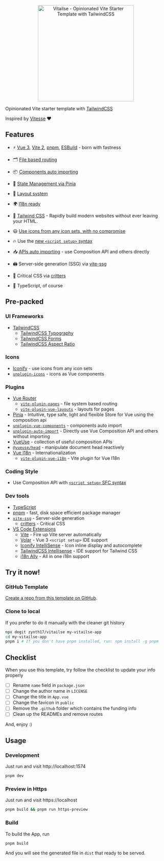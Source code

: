 <p align='center'>
  <img src='https://user-images.githubusercontent.com/45350572/138070856-731c849a-466b-41a2-b39d-c5b5e76e94fa.png' alt='Vitailse - Opinionated Vite Starter Template with TailwindCSS' width='300'/>
</p>

Opinionated Vite starter template with [TailwindCSS](https://tailwindcss.com/)

Inspired by [Vitesse](https://github.com/antfu/vitesse) ❤

## Features

-   ⚡️ [Vue 3](https://github.com/vuejs/vue-next), [Vite 2](https://github.com/vitejs/vite), [pnpm](https://pnpm.js.org/), [ESBuild](https://github.com/evanw/esbuild) - born with fastness

-   🗂 [File based routing](./src/pages)

-   📦 [Components auto importing](./src/components)

-   🍍 [State Management via Pinia](https://pinia.esm.dev/)

-   📑 [Layout system](./src/layouts)

-   🌍 [I18n ready](./locales)

-   🎨 [Tailwind CSS](https://tailwindcss.com/) - Rapidly build modern websites without ever leaving your HTML.

-   😃 [Use icons from any icon sets, with no compromise](https://github.com/antfu/unplugin-icons)

-   🔥 Use the [new `<script setup>` syntax](https://github.com/vuejs/rfcs/pull/227)

-   📥 [APIs auto importing](https://github.com/antfu/unplugin-auto-import) - use Composition API and others directly

-   🖨 Server-side generation (SSG) via [vite-ssg](https://github.com/antfu/vite-ssg)
-   🦔 Critical CSS via [critters](https://github.com/GoogleChromeLabs/critters)

-   🦾 TypeScript, of course

## Pre-packed

### UI Frameworks

-   [TailwindCSS](https://tailwindcss.com/)
    -   [TailwindCSS Typography](https://github.com/tailwindlabs/tailwindcss-typography)
    -   [TailwindCSS Forms](https://github.com/tailwindlabs/tailwindcss-forms)
    -   [TailwindCSS Aspect Ratio](https://github.com/tailwindlabs/tailwindcss-aspect-ratio)

### Icons

-   [Iconify](https://iconify.design) - use icons from any icon sets
-   [`unplugin-icons`](https://github.com/antfu/unplugin-icons) - icons as Vue components

### Plugins

-   [Vue Router](https://github.com/vuejs/vue-router)
    -   [`vite-plugin-pages`](https://github.com/hannoeru/vite-plugin-pages) - file system based routing
    -   [`vite-plugin-vue-layouts`](https://github.com/JohnCampionJr/vite-plugin-vue-layouts) - layouts for pages
-   [Pinia](https://pinia.esm.dev) - Intuitive, type safe, light and flexible Store for Vue using the composition api
-   [`unplugin-vue-components`](https://github.com/antfu/unplugin-vue-components) - components auto import
-   [`unplugin-auto-import`](https://github.com/antfu/unplugin-auto-import) - Directly use Vue Composition API and others without importing
-   [VueUse](https://github.com/antfu/vueuse) - collection of useful composition APIs
-   [`@vueuse/head`](https://github.com/vueuse/head) - manipulate document head reactively
-   [Vue I18n](https://github.com/intlify/vue-i18n-next) - Internationalization
    -   [`vite-plugin-vue-i18n`](https://github.com/intlify/vite-plugin-vue-i18n) - Vite plugin for Vue I18n

### Coding Style

-   Use Composition API with [`<script setup>` SFC syntax](https://github.com/vuejs/rfcs/pull/227)

### Dev tools

-   [TypeScript](https://www.typescriptlang.org/)
-   [pnpm](https://pnpm.js.org/) - fast, disk space efficient package manager
-   [`vite-ssg`](https://github.com/antfu/vite-ssg) - Server-side generation
    -   [critters](https://github.com/GoogleChromeLabs/critters) - Critical CSS
-   [VS Code Extensions](./.vscode/extensions.json)
    -   [Vite](https://marketplace.visualstudio.com/items?itemName=antfu.vite) - Fire up Vite server automatically
    -   [Volar](https://marketplace.visualstudio.com/items?itemName=johnsoncodehk.volar) - Vue 3 `<script setup>` IDE support
    -   [Iconify IntelliSense](https://marketplace.visualstudio.com/items?itemName=antfu.iconify) - Icon inline display and autocomplete
    -   [TailwindCSS Intellisense](https://marketplace.visualstudio.com/items?itemName=bradlc.vscode-tailwindcss) - IDE support for Tailwind CSS
    -   [i18n Ally](https://marketplace.visualstudio.com/items?itemName=lokalise.i18n-ally) - All in one i18n support

## Try it now!

### GitHub Template

[Create a repo from this template on GitHub](https://github.com/zynth17/vitailse/generate).

### Clone to local

If you prefer to do it manually with the cleaner git history

```bash
npx degit zynth17/vitailse my-vitailse-app
cd my-vitailse-app
pnpm i # If you don't have pnpm installed, run: npm install -g pnpm
```

## Checklist

When you use this template, try follow the checklist to update your info properly

-   [ ] Rename `name` field in `package.json`
-   [ ] Change the author name in `LICENSE`
-   [ ] Change the title in `App.vue`
-   [ ] Change the favicon in `public`
-   [ ] Remove the `.github` folder which contains the funding info
-   [ ] Clean up the READMEs and remove routes

And, enjoy :)

## Usage

### Development

Just run and visit http://localhost:1574

```bash
pnpm dev
```

### Preview in Https

Just run and visit https://localhost

```bash
pnpm build && pnpm run https-preview
```

### Build

To build the App, run

```bash
pnpm build
```

And you will see the generated file in `dist` that ready to be served.

